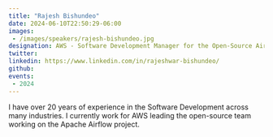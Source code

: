 ```yaml
---
title: "Rajesh Bishundeo"
date: 2024-06-10T22:50:29-06:00
images: 
 - /images/speakers/rajesh-bishundeo.jpg
designation: AWS - Software Development Manager for the Open-Source Airflow Team
twitter: 
linkedin: https://www.linkedin.com/in/rajeshwar-bishundeo/
github: 
events:
 - 2024
---
```


I have over 20 years of experience in the Software Development across many industries. I currently work for AWS leading the open-source team working on the Apache Airflow project.


